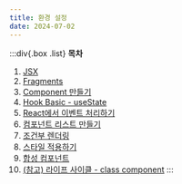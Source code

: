 ```yaml
---
title: 환경 설정
date: 2024-07-02
---
```


:::div{.box .list}
**목차**

1. [JSX](/basecamp-react/chapter02/02-1)
2. [Fragments](/basecamp-react/chapter02/02-2)
3. [Component 만들기](/basecamp-react/chapter02/02-3)
4. [Hook Basic - useState](/basecamp-react/chapter02/02-4)
5. [React에서 이벤트 처리하기](/basecamp-react/chapter02/02-5)
6. [컴포넌트 리스트 만들기](/basecamp-react/chapter02/02-6)
7. [조건부 렌더링](/basecamp-react/chapter02/02-7)
8. [스타일 적용하기](/basecamp-react/chapter02/02-8)
9. [합성 컴포넌트](/basecamp-react/chapter02/02-9)
10. [(참고) 라이프 사이클 - class component](/basecamp-react/chapter02/02-10)
   :::

